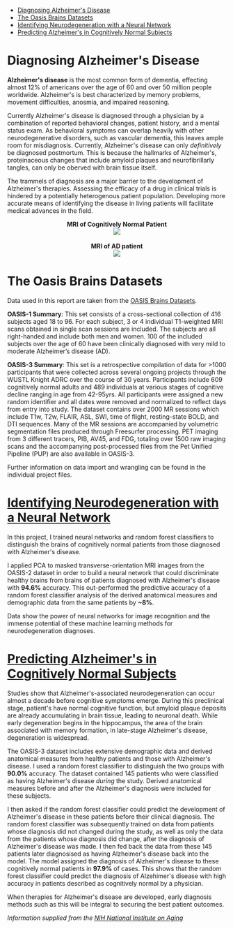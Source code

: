 * [Diagnosing Alzheimer's Disease](#diagnosing-alzheimers-disease)<br>
* [The Oasis Brains Datasets](#the-oasis-brains-datasets)<br>
* [Identifying Neurodegeneration with a Neural Network](#identifying-neurodegeneration-with-a-neural-network)<br>
* [Predicting Alzheimer's in Cognitively Normal Subjects](#predicting-alzheimers-in-cognitively-normal-subjects)

# Diagnosing Alzheimer's Disease

**Alzheimer's disease** is the most common form of dementia, effecting almost 12% of americans over the age of 60 and over 50 million people worldwide. Alzheimer's is best characterized by memory problems, movement difficulties, anosmia, and impaired reasoning.

Currently Alzheimer's disease is diagnosed through a physician by a combination of reported behavioral changes, patient history, and a mental status exam. As behavioral symptoms can overlap heavily with other neurodegenerative disorders, such as vascular dementia, this leaves ample room for misdiagnosis. Currently, Alzheimer's disease can only *definitively* be diagnosed postmortum. This is because the hallmarks of Alzheimer's, proteinaceous changes that include amyloid plaques and neurofibrillarly tangles, can only be oberved with brain tissue itself. 

The trammels of diagnosis are a major barrier to the development of Alzheimer's therapies. Assessing the efficacy of a drug in clinical trials is hindered by a potentially heterogenous patient population. Developing more accurate means of identifying the disease in living patients will facilitate medical advances in the field. 

<p align="center">
  <b>MRI of Cognitively Normal Patient</b><br>
  <img src="https://github.com/GMattheisen/predicting_Alzheimers_from_MRI/blob/master/brain_COG_NORM.jpg"><br><br>
  <b>MRI of AD patient</b><br>
  <img src="https://github.com/GMattheisen/predicting_Alzheimers_from_MRI/blob/master/brain_ALZ.jpg">
</p>

# The Oasis Brains Datasets

Data used in this report are taken from the [OASIS Brains Datasets](https://www.oasis-brains.org/#data). 

**OASIS-1 Summary**: This set consists of a cross-sectional collection of 416 subjects aged 18 to 96. For each subject, 3 or 4 individual T1-weighted MRI scans obtained in single scan sessions are included. The subjects are all right-handed and include both men and women. 100 of the included subjects over the age of 60 have been clinically diagnosed with very mild to moderate Alzheimer’s disease (AD). 

**OASIS-3 Summary**: This set is a retrospective compilation of data for >1000 participants that were collected across several ongoing projects through the WUSTL Knight ADRC over the course of 30 years. Participants include 609 cognitively normal adults and 489 individuals at various stages of cognitive decline ranging in age from 42-95yrs. All participants were assigned a new random identifier and all dates were removed and normalized to reflect days from entry into study. The dataset contains over 2000 MR sessions which include T1w, T2w, FLAIR, ASL, SWI, time of flight, resting-state BOLD, and DTI sequences. Many of the MR sessions are accompanied by volumetric segmentation files produced through Freesurfer processing. PET imaging from 3 different tracers, PIB, AV45, and FDG, totaling over 1500 raw imaging scans and the accompanying post-processed files from the Pet Unified Pipeline (PUP) are also available in OASIS-3. 

Further information on data import and wrangling can be found in the individual project files.

# [Identifying Neurodegeneration with a Neural Network](https://github.com/GMattheisen/predicting_Alzheimers_from_MRI/blob/master/predicting_Alzheimers_from_MRI.py)

In this project, I trained neural networks and random forest classifiers to distinguish the brains of cognitively normal patients from those diagnosed with Alzheimer's disease. 

I applied PCA to masked transverse-orientation MRI images from the OASIS-2 dataset in order to build a neural network that could discriminate healthy brains from brains of patients diagnosed with Alzheimer's disease with **94.6%** accuracy. This out-performed the predictive accuracy of a random forest classifier analysis of the derived anatomical measures and demographic data from the same patients by **~8%**. 

Data show the power of neural networks for image recognition and the immense potential of these machine learning methods for neurodegeneration diagnoses. 

# [Predicting Alzheimer's in Cognitively Normal Subjects](https://github.com/GMattheisen/predicting_Alzheimers_from_MRI/blob/master/predicting_Alzheimers_from_derived_anatomical_values.py)

Studies show that Alzheimer's-associated neurodegeneration can occur almost a decade before cognitive symptoms emerge. During this preclinical stage, patient's have normal cognitive function, but amyloid plaque deposits are already accumulating in brain tissue, leading to neuronal death. While early degeneration begins in the hippocampus, the area of the brain associated with memory formation, in late-stage Alzheimer's disease, degeneration is widespread.

The OASIS-3 dataset includes extensive demographic data and derived anatomical measures from healthy patients and those with Alzheimer's disease. I used a random forest classifier to distinguish the two groups with **90.0%** accuracy. The dataset contained 145 patients who were classified as having Alzheimer's disease *during* the study. Derived anatomical measures before and after the Alzheimer's diagnosis were included for these subjects. 

I then asked if the random forest classifier could predict the development of Alzheimer's disease in these patients before their clinical diagnosis. The random forest classifier was subsequently trained on data from patients whose diagnosis did not changed during the study, as well as only the data from the patients whose diagnosis did change, after the diagnosis of Alzheimer's disease was made. I then fed back the data from these 145 patients later diagnosised as having Alzheimer's disease back into the model. The model assigned the diagnosis of Alzheimer's disease to these cognitively normal patients in **97.9%** of cases. This shows that the random forest classifier could predict the diagnosis of Alzehimer's disease with high accuracy in patients described as cognitively normal by a physician. 

When therapies for Alzheimer's disease are developed, early diagnosis methods such as this will be integral to securing the best patient outcomes. 

*Information supplied from the [NIH National Institute on Aging](https://www.nia.nih.gov/health/alzheimers-disease-fact-sheet)*
